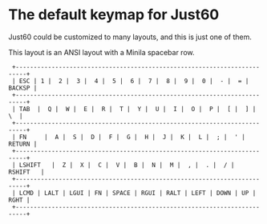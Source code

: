# The default keymap for Just60

Just60 could be customized to many layouts, and this is just one of them.

This layout is an ANSI layout with a Minila spacebar row.

```
 +-------------------------------------------------------------------------+
 | ESC | 1 |  2 |  3 |  4 |  5 |  6 |  7 |  8 |  9 |  0 |  - |  = | BACKSP |
 +-------------------------------------------------------------------------+
 | TAB  |  Q |  W |  E |  R |  T |  Y |  U |  I |  O |  P |  [ |  ] |   \  |
 +-------------------------------------------------------------------------+
 | FN     |  A |  S |  D |  F |  G |  H |  J |  K |  L |  ; |  ' |  RETURN |
 +-------------------------------------------------------------------------+
 | LSHIFT   |  Z |  X |  C |  V |  B |  N |  M |  , |  . |  / |   RSHIFT   |
 +-------------------------------------------------------------------------+
 | LCMD | LALT | LGUI | FN | SPACE | RGUI | RALT | LEFT | DOWN | UP | RGHT |
 +-------------------------------------------------------------------------+
```
